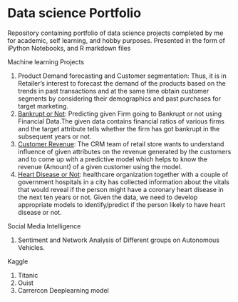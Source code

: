 # Data science Portfolio

Repository containing portfolio of data science projects completed by me for academic, self learning, and hobby purposes. Presented in the form of iPython Notebooks, and R markdown files 

Machine learning Projects
  1. Product Demand forecasting and Customer segmentation: Thus, it is in Retailer’s interest to forecast the demand of the products based on the trends in past transactions and at the same time obtain customer segments by considering their demographics and past purchases for target marketing.
  2. [Bankrupt or Not](/BankruptorNot/): Predicting given Firm going to Bankrupt or not using Financial Data.The given data contains financial ratios of various firms and the target attribute tells whether the firm has got bankrupt in the subsequent years or not.
  3. [Customer Revenue](CustomerRevenue.R): The CRM team of retail store wants to understand influence of given attributes on the revenue generated by the customers and to come up with a predictive model which helps to know the revenue (Amount) of a given customer using the model.
  4. [Heart Disease or Not](HeartDisease.R): healthcare organization together with a couple of government hospitals in a city has collected information about the vitals that would reveal if the person might have a coronary heart disease in the next ten years or not. Given the data, we need to develop appropriate models to identify/predict if the person likely to have heart disease or not.
 
 Social Media Intelligence
  1. Sentiment and Network Analysis of Different groups on Autonomous Vehicles.

Kaggle
  1. Titanic
  2. Ouist
  3. Carrercon Deeplearning model
